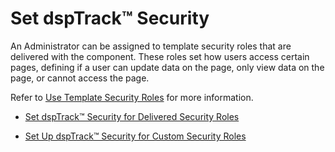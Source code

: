 # Set dspTrack™ Security

An Administrator can be assigned to template security roles that are
delivered with the component. These roles set how users access certain
pages, defining if a user can update data on the page, only view data on
the page, or cannot access the page.

Refer to [Use Template Security Roles](Use_Template_Security_Roles.htm)
for more information.

  - [Set dspTrack™ Security for Delivered Security
    Roles](Set_dspTrack_Security_Delivered_Security_Role.htm)

  - [Set Up dspTrack™ Security for Custom Security
    Roles](SetUp_dspTrack_Security_Custom_Security_Role.htm)
